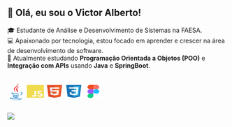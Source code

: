 ## 👋 Olá, eu sou o Victor Alberto!

🎓 Estudante de Análise e Desenvolvimento de Sistemas na FAESA.  
💻 Apaixonado por tecnologia, estou focado em aprender e crescer na área de desenvolvimento de software.  
🚀 Atualmente estudando **Programação Orientada a Objetos (POO)** e **Integração com APIs** usando **Java** e **SpringBoot**.
<div style="display: inline_block"><br>
  <img align="center" alt="Victor-Java" heigth="30" width="40" src="https://raw.githubusercontent.com/devicons/devicon/master/icons/java/java-original.svg">
  <img align="center" alt="Victor-Javascript" height="30" width="40" src="https://raw.githubusercontent.com/devicons/devicon/master/icons/javascript/javascript-plain.svg">
  <img align="center" alt="Victor-HTML" height="30" width="40" src="https://raw.githubusercontent.com/devicons/devicon/master/icons/html5/html5-original.svg">
  <img align="center" alt="Victor-CSS" height="30" width="40" src="https://raw.githubusercontent.com/devicons/devicon/master/icons/css3/css3-original.svg">
  <img align="center" alt="Victor-Figma" height="30" width="40" src="https://raw.githubusercontent.com/devicons/devicon/master/icons/figma/figma-original.svg">
</div>

##
<div> 
  <a href="https://linkedin.com/in/victor-alberto-dev" target="_blank"><img src="https://img.shields.io/badge/-LinkedIn-%230077B5?style=for-the-badge&logo=linkedin&logoColor=white" target="_blank"></a> 
</div>


<!---
victor-alberto-dev/victor-alberto-dev is a ✨ special ✨ repository because its `README.md` (this file) appears on your GitHub profile.
You can click the Preview link to take a look at your changes.
--->
